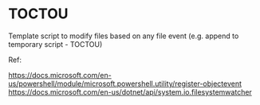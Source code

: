# TOCTOU

Template script to modify files based on any file event (e.g. append to temporary script - TOCTOU)

Ref:

https://docs.microsoft.com/en-us/powershell/module/microsoft.powershell.utility/register-objectevent
https://docs.microsoft.com/en-us/dotnet/api/system.io.filesystemwatcher
